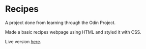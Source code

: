 # Recipes

A project done from learning through the Odin Project.

Made a basic recipes webpage using HTML and styled it with CSS.

Live version [here](https://jovonlim.github.io/Recipes/).
